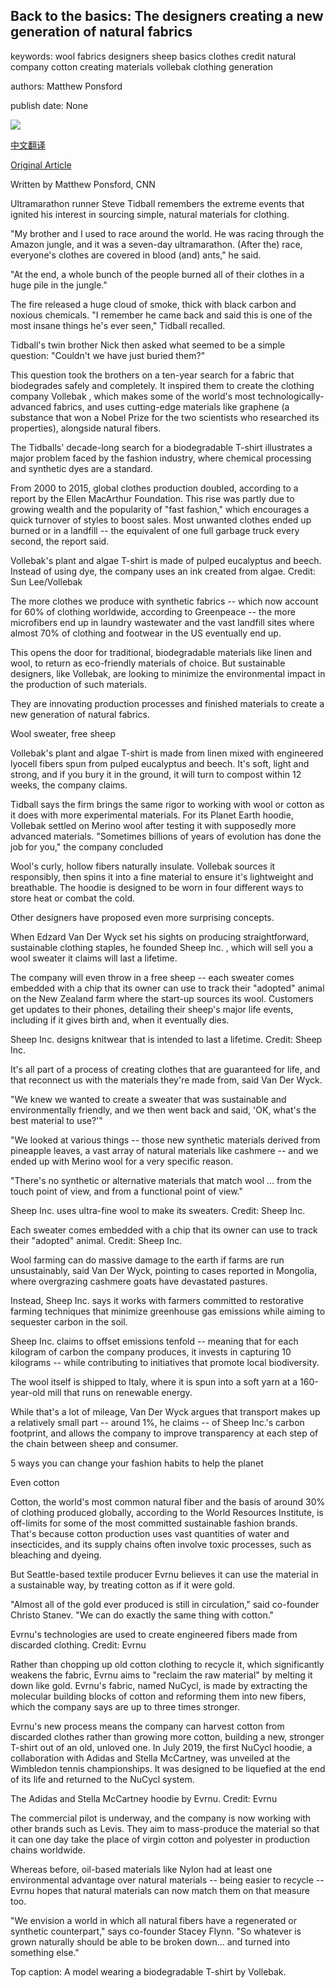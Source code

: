 ## Back to the basics: The designers creating a new generation of natural fabrics

keywords: wool fabrics designers sheep basics clothes credit natural company cotton creating materials vollebak clothing generation

authors: Matthew Ponsford

publish date: None

![](https://cdn.cnn.com/cnnnext/dam/assets/200823221549-07-traditional-materials-restricted-super-tease.jpg)

[中文翻译](Back%20to%20the%20basics%3A%20The%20designers%20creating%20a%20new%20generation%20of%20natural%20fabrics_zh.md)

[Original Article](https://edition.cnn.com/style/article/back-to-basics-natural-fabrics-sept/index.html)

Written by Matthew Ponsford, CNN

Ultramarathon runner Steve Tidball remembers the extreme events that ignited his interest in sourcing simple, natural materials for clothing.

"My brother and I used to race around the world. He was racing through the Amazon jungle, and it was a seven-day ultramarathon. (After the) race, everyone's clothes are covered in blood (and) ants," he said.

"At the end, a whole bunch of the people burned all of their clothes in a huge pile in the jungle."

The fire released a huge cloud of smoke, thick with black carbon and noxious chemicals. "I remember he came back and said this is one of the most insane things he's ever seen," Tidball recalled.

Tidball's twin brother Nick then asked what seemed to be a simple question: "Couldn't we have just buried them?"

This question took the brothers on a ten-year search for a fabric that biodegrades safely and completely. It inspired them to create the clothing company Vollebak , which makes some of the world's most technologically-advanced fabrics, and uses cutting-edge materials like graphene (a substance that won a Nobel Prize for the two scientists who researched its properties), alongside natural fibers.

The Tidballs' decade-long search for a biodegradable T-shirt illustrates a major problem faced by the fashion industry, where chemical processing and synthetic dyes are a standard.

From 2000 to 2015, global clothes production doubled, according to a report by the Ellen MacArthur Foundation. This rise was partly due to growing wealth and the popularity of "fast fashion," which encourages a quick turnover of styles to boost sales. Most unwanted clothes ended up burned or in a landfill -- the equivalent of one full garbage truck every second, the report said.

Vollebak's plant and algae T-shirt is made of pulped eucalyptus and beech. Instead of using dye, the company uses an ink created from algae. Credit: Sun Lee/Vollebak

The more clothes we produce with synthetic fabrics -- which now account for 60% of clothing worldwide, according to Greenpeace -- the more microfibers end up in laundry wastewater and the vast landfill sites where almost 70% of clothing and footwear in the US eventually end up.

This opens the door for traditional, biodegradable materials like linen and wool, to return as eco-friendly materials of choice. But sustainable designers, like Vollebak, are looking to minimize the environmental impact in the production of such materials.

They are innovating production processes and finished materials to create a new generation of natural fabrics.

Wool sweater, free sheep

Vollebak's plant and algae T-shirt is made from linen mixed with engineered lyocell fibers spun from pulped eucalyptus and beech. It's soft, light and strong, and if you bury it in the ground, it will turn to compost within 12 weeks, the company claims.

Tidball says the firm brings the same rigor to working with wool or cotton as it does with more experimental materials. For its Planet Earth hoodie, Vollebak settled on Merino wool after testing it with supposedly more advanced materials. "Sometimes billions of years of evolution has done the job for you," the company concluded

Wool's curly, hollow fibers naturally insulate. Vollebak sources it responsibly, then spins it into a fine material to ensure it's lightweight and breathable. The hoodie is designed to be worn in four different ways to store heat or combat the cold.

Other designers have proposed even more surprising concepts.

When Edzard Van Der Wyck set his sights on producing straightforward, sustainable clothing staples, he founded Sheep Inc. , which will sell you a wool sweater it claims will last a lifetime.

The company will even throw in a free sheep -- each sweater comes embedded with a chip that its owner can use to track their "adopted" animal on the New Zealand farm where the start-up sources its wool. Customers get updates to their phones, detailing their sheep's major life events, including if it gives birth and, when it eventually dies.

Sheep Inc. designs knitwear that is intended to last a lifetime. Credit: Sheep Inc.

It's all part of a process of creating clothes that are guaranteed for life, and that reconnect us with the materials they're made from, said Van Der Wyck.

"We knew we wanted to create a sweater that was sustainable and environmentally friendly, and we then went back and said, 'OK, what's the best material to use?'"

"We looked at various things -- those new synthetic materials derived from pineapple leaves, a vast array of natural materials like cashmere -- and we ended up with Merino wool for a very specific reason.

"There's no synthetic or alternative materials that match wool ... from the touch point of view, and from a functional point of view."

Sheep Inc. uses ultra-fine wool to make its sweaters. Credit: Sheep Inc.

Each sweater comes embedded with a chip that its owner can use to track their "adopted" animal. Credit: Sheep Inc.

Wool farming can do massive damage to the earth if farms are run unsustainably, said Van Der Wyck, pointing to cases reported in Mongolia, where overgrazing cashmere goats have devastated pastures.

Instead, Sheep Inc. says it works with farmers committed to restorative farming techniques that minimize greenhouse gas emissions while aiming to sequester carbon in the soil.

Sheep Inc. claims to offset emissions tenfold -- meaning that for each kilogram of carbon the company produces, it invests in capturing 10 kilograms -- while contributing to initiatives that promote local biodiversity.

The wool itself is shipped to Italy, where it is spun into a soft yarn at a 160-year-old mill that runs on renewable energy.

While that's a lot of mileage, Van Der Wyck argues that transport makes up a relatively small part -- around 1%, he claims -- of Sheep Inc.'s carbon footprint, and allows the company to improve transparency at each step of the chain between sheep and consumer.

5 ways you can change your fashion habits to help the planet

Even cotton

Cotton, the world's most common natural fiber and the basis of around 30% of clothing produced globally, according to the World Resources Institute, is off-limits for some of the most committed sustainable fashion brands. That's because cotton production uses vast quantities of water and insecticides, and its supply chains often involve toxic processes, such as bleaching and dyeing.

But Seattle-based textile producer Evrnu believes it can use the material in a sustainable way, by treating cotton as if it were gold.

"Almost all of the gold ever produced is still in circulation," said co-founder Christo Stanev. "We can do exactly the same thing with cotton."

Evrnu's technologies are used to create engineered fibers made from discarded clothing. Credit: Evrnu

Rather than chopping up old cotton clothing to recycle it, which significantly weakens the fabric, Evrnu aims to "reclaim the raw material" by melting it down like gold. Evrnu's fabric, named NuCycl, is made by extracting the molecular building blocks of cotton and reforming them into new fibers, which the company says are up to three times stronger.

Evrnu's new process means the company can harvest cotton from discarded clothes rather than growing more cotton, building a new, stronger T-shirt out of an old, unloved one. In July 2019, the first NuCycl hoodie, a collaboration with Adidas and Stella McCartney, was unveiled at the Wimbledon tennis championships. It was designed to be liquefied at the end of its life and returned to the NuCycl system.

The Adidas and Stella McCartney hoodie by Evrnu. Credit: Evrnu

The commercial pilot is underway, and the company is now working with other brands such as Levis. They aim to mass-produce the material so that it can one day take the place of virgin cotton and polyester in production chains worldwide.

Whereas before, oil-based materials like Nylon had at least one environmental advantage over natural materials -- being easier to recycle -- Evrnu hopes that natural materials can now match them on that measure too.

"We envision a world in which all natural fibers have a regenerated or synthetic counterpart," says co-founder Stacey Flynn. "So whatever is grown naturally should be able to be broken down... and turned into something else."

Top caption: A model wearing a biodegradable T-shirt by Vollebak.